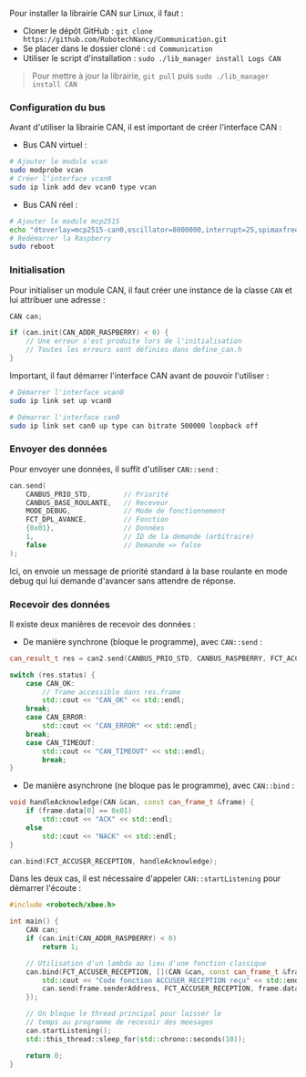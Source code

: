 [order]:       # (2)
[title]:       # (Librairie Raspberry)
[description]: # (Utiliser la librairie CAN pour Raspberry)

Pour installer la librairie CAN sur Linux, il faut :

- Cloner le dépôt GitHub : `git clone https://github.com/RobotechNancy/Communication.git`
- Se placer dans le dossier cloné : `cd Communication`
- Utiliser le script d'installation : `sudo ./lib_manager install Logs CAN`

> Pour mettre à jour la librairie, `git pull` puis `sudo ./lib_manager install CAN`

### Configuration du bus

Avant d'utiliser la librairie CAN, il est important de créer l'interface CAN :

- Bus CAN virtuel :
```bash
# Ajouter le module vcan
sudo modprobe vcan
# Créer l'interface vcan0
sudo ip link add dev vcan0 type vcan
```
- Bus CAN réel :
```bash
# Ajouter le module mcp2515
echo "dtoverlay=mcp2515-can0,oscillator=8000000,interrupt=25,spimaxfrequency=2000000" > /boot/config.txt
# Redémarrer la Raspberry
sudo reboot
```

### Initialisation

Pour initialiser un module CAN, il faut créer une instance de la classe `CAN` et lui attribuer une adresse :
```cpp
CAN can;

if (can.init(CAN_ADDR_RASPBERRY) < 0) {
    // Une erreur s'est produite lors de l'initialisation
    // Toutes les erreurs sont définies dans define_can.h
}
```

Important, il faut démarrer l'interface CAN avant de pouvoir l'utiliser :
```bash
# Démarrer l'interface vcan0
sudo ip link set up vcan0

# Démarrer l'interface can0
sudo ip link set can0 up type can bitrate 500000 loopback off
```

### Envoyer des données

Pour envoyer une données, il suffit d'utiliser `CAN::send` :
```cpp
can.send(
    CANBUS_PRIO_STD,        // Priorité
    CANBUS_BASE_ROULANTE,   // Receveur
    MODE_DEBUG,             // Mode de fonctionnement
    FCT_DPL_AVANCE,         // Fonction
    {0x01},                 // Données
    1,                      // ID de la demande (arbitraire)
    false                   // Demande => false
);
```

Ici, on envoie un message de priorité standard à la base roulante en mode debug qui lui demande d'avancer sans attendre de réponse.

### Recevoir des données

Il existe deux manières de recevoir des données :

- De manière synchrone (bloque le programme), avec `CAN::send` :
```cpp
can_result_t res = can2.send(CANBUS_PRIO_STD, CANBUS_RASPBERRY, FCT_ACCUSER_RECEPTION, {0x01}, 1, false, 2);

switch (res.status) {
    case CAN_OK:
        // Trame accessible dans res.frame
        std::cout << "CAN_OK" << std::endl;
    break;
    case CAN_ERROR:
        std::cout << "CAN_ERROR" << std::endl;
    break;
    case CAN_TIMEOUT:
        std::cout << "CAN_TIMEOUT" << std::endl;
        break;
}
```
- De manière asynchrone (ne bloque pas le programme), avec `CAN::bind` :
```cpp
void handleAcknowledge(CAN &can, const can_frame_t &frame) {
    if (frame.data[0] == 0x01)
        std::cout << "ACK" << std::endl;
    else
        std::cout << "NACK" << std::endl;
}

can.bind(FCT_ACCUSER_RECEPTION, handleAcknowledge);
```

Dans les deux cas, il est nécessaire d'appeler `CAN::startListening` pour démarrer l'écoute :
```cpp
#include <robotech/xbee.h>

int main() {
    CAN can;
    if (can.init(CAN_ADDR_RASPBERRY) < 0)
        return 1;

    // Utilisation d'un lambda au lieu d'une fonction classique
    can.bind(FCT_ACCUSER_RECEPTION, [](CAN &can, const can_frame_t &frame) {
        std::cout << "Code fonction ACCUSER_RECEPTION reçu" << std::endl;
        can.send(frame.senderAddress, FCT_ACCUSER_RECEPTION, frame.data);
    });

    // On bloque le thread principal pour laisser le 
    // temps au programme de recevoir des meesages
    can.startListening();
    std::this_thread::sleep_for(std::chrono::seconds(10));

    return 0;
}
```